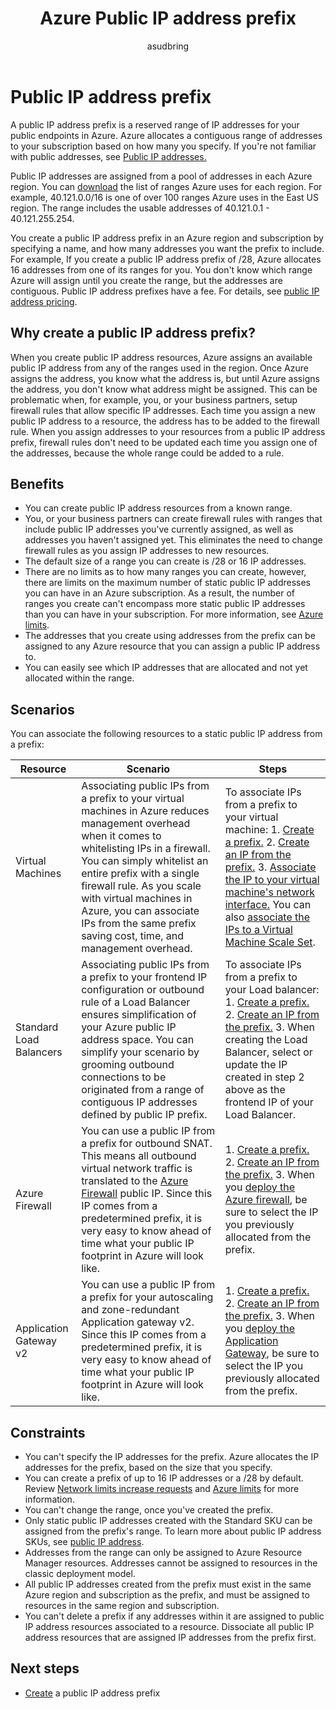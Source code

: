 ﻿---
title: Azure Public IP address prefix
description: Learn about what an Azure public IP address prefix is and how it can help you assign predictable public IP addresses to your resources.
services: virtual-network
documentationcenter: na
author: asudbring
manager: KumudD
editor: ''
tags: azure-resource-manager

ms.assetid: 
ms.service: virtual-network
ms.subservice: ip-services
ms.devlang: NA
ms.topic: article
ms.tgt_pltfrm: na
ms.workload: infrastructure-services
ms.date: 04/08/2020
ms.author: allensu

---

# Public IP address prefix

A public IP address prefix is a reserved range of IP addresses for your public endpoints in Azure. Azure allocates a contiguous range of addresses to your subscription based on how many you specify. If you're not familiar with public addresses, see [Public IP addresses.](virtual-network-ip-addresses-overview-arm.md#public-ip-addresses)

Public IP addresses are assigned from a pool of addresses in each Azure region. You can [download](https://www.microsoft.com/download/details.aspx?id=56519) the list of ranges Azure uses for each region. For example, 40.121.0.0/16 is one of over 100 ranges Azure uses in the East US region. The range includes the usable addresses of 40.121.0.1 - 40.121.255.254.

You create a public IP address prefix in an Azure region and subscription by specifying a name, and how many addresses you want the prefix to include. For example, If you create a public IP address prefix of /28, Azure allocates 16 addresses from one of its ranges for you. You don't know which range Azure will assign until you create the range, but the addresses are contiguous. Public IP address prefixes have a fee. For details, see [public IP address pricing](https://azure.microsoft.com/pricing/details/ip-addresses).

## Why create a public IP address prefix?

When you create public IP address resources, Azure assigns an available public IP address from any of the ranges used in the region. Once Azure assigns the address, you know what the address is, but until Azure assigns the address, you don't know what address might be assigned. This can be problematic when, for example, you, or your business partners, setup firewall rules that allow specific IP addresses. Each time you assign a new public IP address to a resource, the address has to be added to the firewall rule. When you assign addresses to your resources from a public IP address prefix, firewall rules don't need to be updated each time you assign one of the addresses, because the whole range could be added to a rule.

## Benefits

- You can create public IP address resources from a known range.
- You, or your business partners can create firewall rules with ranges that include public IP addresses you've currently assigned, as well as addresses you haven't assigned yet. This eliminates the need to change firewall rules as you assign IP addresses to new resources.
- The default size of a range you can create is /28 or 16 IP addresses.
- There are no limits as to how many ranges you can create, however, there are limits on the maximum number of static public IP addresses you can have in an Azure subscription. As a result, the number of ranges you create can't encompass more static public IP addresses than you can have in your subscription. For more information, see [Azure limits](../azure-resource-manager/management/azure-subscription-service-limits.md?toc=%2fazure%2fvirtual-network%2ftoc.json#azure-resource-manager-virtual-networking-limits).
- The addresses that you create using addresses from the prefix can be assigned to any Azure resource that you can assign a public IP address to.
- You can easily see which IP addresses that are allocated and not yet allocated within the range.

## Scenarios
You can associate the following resources to a static public IP address from a prefix:

|Resource|Scenario|Steps|
|---|---|---|
|Virtual Machines| Associating public IPs from a prefix to your virtual machines in Azure reduces management overhead when it comes to whitelisting IPs in a firewall. You can simply whitelist an entire prefix with a single firewall rule. As you scale with virtual machines in Azure, you can associate IPs from the same prefix saving cost, time, and management overhead.| To associate IPs from a prefix to your virtual machine: 1. [Create a prefix.](manage-public-ip-address-prefix.md) 2. [Create an IP from the prefix.](manage-public-ip-address-prefix.md) 3. [Associate the IP to your virtual machine's network interface.](virtual-network-network-interface-addresses.md#add-ip-addresses) You can also [associate the IPs to a Virtual Machine Scale Set](https://azure.microsoft.com/resources/templates/101-vmms-with-public-ip-prefix/).
| Standard Load Balancers | Associating public IPs from a prefix to your frontend IP configuration or outbound rule of a Load Balancer ensures simplification of your Azure public IP address space. You can simplify your scenario by grooming outbound connections to be originated from a range of contiguous IP addresses defined by  public IP prefix. | To associate IPs from a prefix to your Load balancer: 1. [Create a prefix.](manage-public-ip-address-prefix.md) 2. [Create an IP from the prefix.](manage-public-ip-address-prefix.md) 3. When creating the Load Balancer, select or update the IP created in step 2 above as the frontend IP of your Load Balancer. |
| Azure Firewall | You can use a public IP from a prefix for outbound SNAT. This means all outbound virtual network traffic is translated to the [Azure Firewall](../firewall/overview.md?toc=%2fazure%2fvirtual-network%2ftoc.json) public IP. Since this IP comes from a predetermined prefix, it is very easy to know ahead of time what your public IP footprint in Azure will look like. | 1. [Create a prefix.](manage-public-ip-address-prefix.md) 2. [Create an IP from the prefix.](manage-public-ip-address-prefix.md) 3. When you [deploy the Azure firewall](../firewall/tutorial-firewall-deploy-portal.md?toc=%2fazure%2fvirtual-network%2ftoc.json#deploy-the-firewall), be sure to select the IP you previously allocated from the prefix.|
| Application Gateway v2 | You can use a public IP from a prefix for your autoscaling and zone-redundant Application gateway v2. Since this IP comes from a predetermined prefix, it is very easy to know ahead of time what your public IP footprint in Azure will look like. | 1. [Create a prefix.](manage-public-ip-address-prefix.md) 2. [Create an IP from the prefix.](manage-public-ip-address-prefix.md) 3. When you [deploy the Application Gateway](../application-gateway/quick-create-portal.md#create-an-application-gateway), be sure to select the IP you previously allocated from the prefix.|

## Constraints

- You can't specify the IP addresses for the prefix. Azure allocates the IP addresses for the prefix, based on the size that you specify.
- You can create a prefix of up to 16 IP addresses or a /28 by default. Review [Network limits increase requests](https://docs.microsoft.com/azure/azure-portal/supportability/networking-quota-requests) and [Azure limits](../azure-resource-manager/management/azure-subscription-service-limits.md?toc=%2fazure%2fvirtual-network%2ftoc.json#azure-resource-manager-virtual-networking-limits) for more information.
- You can't change the range, once you've created the prefix.
- Only static public IP addresses created with the Standard SKU can be assigned from the prefix's range. To learn more about public IP address SKUs, see [public IP address](virtual-network-ip-addresses-overview-arm.md#public-ip-addresses).
- Addresses from the range can only be assigned to Azure Resource Manager resources. Addresses cannot be assigned to resources in the classic deployment model.
- All public IP addresses created from the prefix must exist in the same Azure region and subscription as the prefix, and must be assigned to resources in the same region and subscription.
- You can't delete a prefix if any addresses within it are assigned to public IP address resources associated to a resource. Dissociate all public IP address resources that are assigned IP addresses from the prefix first.


## Next steps

- [Create](manage-public-ip-address-prefix.md) a public IP address prefix
